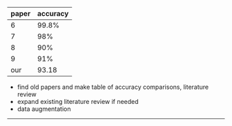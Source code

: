 | paper | accuracy |
| ----- | -------- |
| 6     | 99.8%    |
| 7     | 98%      |
| 8     | 90%      |
| 9     | 91%      |
| our   | 93.18    |

- find old papers and make table of accuracy comparisons, literature review
- expand existing literature review if needed
- data augmentation

---
